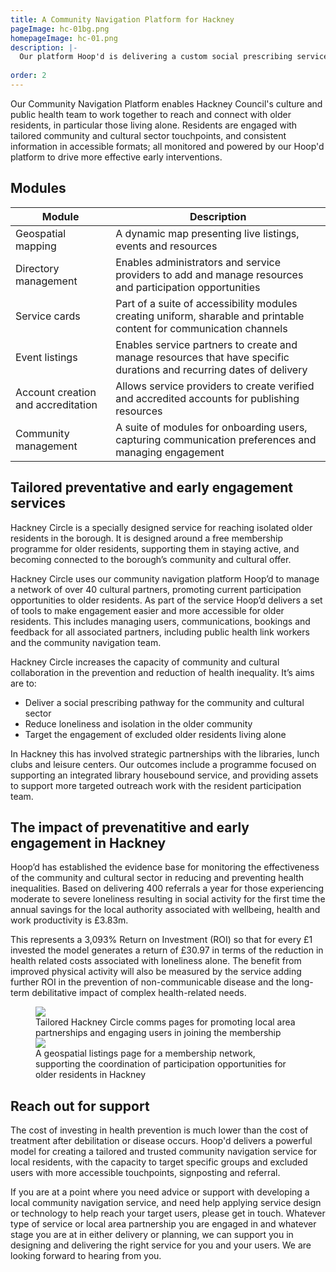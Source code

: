 ```yaml
---
title: A Community Navigation Platform for Hackney
pageImage: hc-01bg.png
homepageImage: hc-01.png
description: |-
  Our platform Hoop'd is delivering a custom social prescribing service in Hackney. Hackney Circle combats health inequality through creative health and wellbeing interventions, reaching isolated older residents with participation opportunities. 
 
order: 2
---
```


Our Community Navigation Platform enables Hackney Council's culture and public health team to work together to reach and connect with older residents, in particular those living alone. Residents are engaged with tailored community and cultural sector touchpoints, and consistent information in accessible formats; all monitored and powered by our Hoop'd platform to drive more effective early interventions.   

<section>
  <h2>Modules</h2>
  <table>
    <thead>
      <tr>
<th>Module</th>
        <th>Description</th>
      </tr>
    </thead>
    <tbody>
      <tr>
        <td>Geospatial mapping</td>
        <td>A dynamic map presenting live listings, events and resources</td>
      </tr>
      <tr>
        <td>Directory management</td>
        <td>Enables administrators and service providers to add and manage resources and participation opportunities</td>
      </tr>
       <tr>
        <td>Service cards</td>
        <td>Part of a suite of accessibility modules creating uniform, sharable and printable content for communication channels</td>
      </tr>
      <tr>
        <td>Event listings</td>
        <td>Enables service partners to create and manage resources that have specific durations and recurring dates of delivery</td>
      </tr>
      <tr>
        <td>Account creation and accreditation</td>
        <td>Allows service providers to create verified and accredited accounts for publishing resources</td>
      </tr>
      <tr>
        <td>Community management</td>
        <td>A suite of modules for onboarding users, capturing communication preferences and managing engagement</td>
      </tr>
    </tbody>
  </table>
</section>

Tailored preventative and early engagement services
---------------------------------------------------------------------------------------------------------------------------------
Hackney Circle is a specially designed service for reaching isolated older residents in the borough. It is designed around a free membership programme for older residents, supporting them in staying active, and becoming connected to the borough’s community and cultural offer. 

Hackney Circle uses our community navigation platform Hoop’d to manage a network of over 40 cultural partners, promoting current participation opportunities to older residents. As part of the service Hoop’d delivers a set of tools to make engagement easier and more accessible for older residents. This includes managing users, communications, bookings and feedback for all associated partners, including public health link workers and the community navigation team. 

Hackney Circle increases the capacity of community and cultural collaboration in the prevention and reduction of health inequality. It’s aims are to: 

- Deliver a social prescribing pathway for the community and cultural sector 
- Reduce loneliness and isolation in the older community
- Target the engagement of excluded older residents living alone

In Hackney this has involved strategic partnerships with the libraries, lunch clubs and leisure centers. Our outcomes include a programme focused on supporting an integrated library housebound service, and providing assets to support more targeted outreach work with the resident participation team. 


The impact of prevenatitive and early engagement in Hackney
---------------------------------------------------------------------------------------------------------------------------------
Hoop’d has established the evidence base for monitoring the effectiveness of the community and cultural sector in reducing and preventing health inequalities. Based on delivering 400 referrals a year for those experiencing moderate to severe loneliness resulting in social activity for the first time the annual savings for the local authority associated with wellbeing, health and work productivity is £3.83m.

This represents a 3,093% Return on Investment (ROI) so that for every £1 invested the model generates a return of £30.97 in terms of the reduction in health related costs associated with loneliness alone. The benefit from improved physical activity will also be measured by the service adding further ROI in the prevention of non-communicable disease and the long-term debilitative impact of complex health-related needs. 

<figure>
  <img src="{{ '/static/images/use-cases/hackney-circle-uc-01.png' | url }}" />
  <figcaption>
    Tailored Hackney Circle comms pages for promoting local area partnerships and engaging users in joining the membership
  </figcaption>
   <img src="{{ '/static/images/use-cases/customengagement-02.png' | url }}" />
  <figcaption>
    A geospatial listings page for a membership network, supporting the coordination of participation opportunities for older residents in Hackney
  </figcaption>
</figure>

Reach out for support
---------------------------------------------------------------------------------------------------------------------------------
The cost of investing in health prevention is much lower than the cost of treatment after debilitation or disease occurs. Hoop'd delivers a powerful model for creating a tailored and trusted community navigation service for local residents, with the capacity to target specific groups and excluded users with more accessible touchpoints, signposting and referral. 

If you are at a point where you need advice or support with developing a local community navigation service, and need help applying service design or technology to help reach your target users, please get in touch. Whatever type of service or local area partnership you are engaged in and whatever stage you are at in either delivery or planning, we can support you in designing and delivering the right service for you and your users. We are looking forward to hearing from you. 

